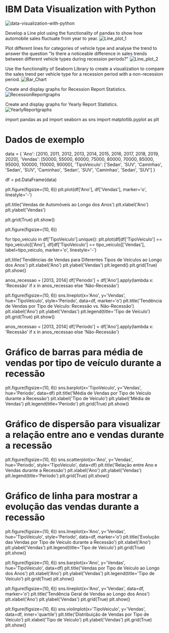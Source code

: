 # IBM Data Visualization with Python
![data-visualization-with-python](https://github.com/MauricioJJPavan/Data-Visualization-with-Python/assets/132507042/9c97af6f-541b-4a5d-a5ca-10c0d7e3f314)


Develop a Line plot using the functionality of pandas to show how automobile sales fluctuate from year to year.
![Line_plot_1](https://github.com/MauricioJJPavan/Data-Visualization-with-Python/assets/132507042/a64f30c2-2425-40cc-a2f4-f5299ad83849)


Plot different lines for categories of vehicle type and analyse the trend to answer the question "Is there a noticeable difference in sales trends between different vehicle types during recession periods?"
![Line_plot_2](https://github.com/MauricioJJPavan/Data-Visualization-with-Python/assets/132507042/87edca10-d093-4878-9959-ebd69f691363)


Use the functionality of Seaborn Library to create a visualization to compare the sales trend per vehicle type for a recession period with a non-recession period.
![Bar_Chart](https://github.com/MauricioJJPavan/Data-Visualization-with-Python/assets/132507042/4ee8ed86-ebd9-4ce5-98a0-fd2835c1541b)


Create and display graphs for Recession Report Statistics.
![RecessionReportgraphs](https://github.com/MauricioJJPavan/Data-Visualization-with-Python/assets/132507042/4760ce8c-203c-4438-a9d4-4e973a71f782)


Create and display graphs for Yearly Report Statistics.
![YearlyReportgraphs](https://github.com/MauricioJJPavan/Data-Visualization-with-Python/assets/132507042/5015446c-6a1d-4eed-8692-66b22eba4f79)




import pandas as pd
import seaborn as sns
import matplotlib.pyplot as plt


# Dados de exemplo
data = {
    'Ano': [2010, 2011, 2012, 2013, 2014, 2015, 2016, 2017, 2018, 2019, 2020],
    'Vendas': [50000, 55000, 60000, 75000, 80000, 70000, 85000, 95000, 100000, 110000, 90000],
    'TipoVeiculo': ['Sedan', 'SUV', 'Caminhao', 'Sedan', 'SUV', 'Caminhao', 'Sedan', 'SUV', 'Caminhao', 'Sedan', 'SUV']
}

df = pd.DataFrame(data)

plt.figure(figsize=(10, 6))
plt.plot(df['Ano'], df['Vendas'], marker='o', linestyle='-')

plt.title('Vendas de Automóveis ao Longo dos Anos')
plt.xlabel('Ano')
plt.ylabel('Vendas')

plt.grid(True)
plt.show()





plt.figure(figsize=(10, 6))

for tipo_veiculo in df['TipoVeiculo'].unique():
    plt.plot(df[df['TipoVeiculo'] == tipo_veiculo]['Ano'], 
             df[df['TipoVeiculo'] == tipo_veiculo]['Vendas'],
             label=tipo_veiculo,
             marker='o',
             linestyle='-')

plt.title('Tendências de Vendas para Diferentes Tipos de Veículos ao Longo dos Anos')
plt.xlabel('Ano')
plt.ylabel('Vendas')
plt.legend()
plt.grid(True)
plt.show()




anos_recessao = [2013, 2014]
df['Periodo'] = df['Ano'].apply(lambda x: 'Recessão' if x in anos_recessao else 'Não-Recessão')

plt.figure(figsize=(10, 6))
sns.lineplot(x='Ano', y='Vendas', hue='TipoVeiculo', style='Periodo', data=df, marker='o')
plt.title('Tendência de Vendas por Tipo de Veículo: Recessão vs. Não-Recessão')
plt.xlabel('Ano')
plt.ylabel('Vendas')
plt.legend(title='Tipo de Veículo')
plt.grid(True)
plt.show()





anos_recessao = [2013, 2014]
df['Periodo'] = df['Ano'].apply(lambda x: 'Recessão' if x in anos_recessao else 'Não-Recessão')

# Gráfico de barras para média de vendas por tipo de veículo durante a recessão
plt.figure(figsize=(10, 6))
sns.barplot(x='TipoVeiculo', y='Vendas', hue='Periodo', data=df)
plt.title('Média de Vendas por Tipo de Veículo durante a Recessão')
plt.xlabel('Tipo de Veículo')
plt.ylabel('Média de Vendas')
plt.legend(title='Período')
plt.grid(True)
plt.show()

# Gráfico de dispersão para visualizar a relação entre ano e vendas durante a recessão
plt.figure(figsize=(10, 6))
sns.scatterplot(x='Ano', y='Vendas', hue='Periodo', style='TipoVeiculo', data=df)
plt.title('Relação entre Ano e Vendas durante a Recessão')
plt.xlabel('Ano')
plt.ylabel('Vendas')
plt.legend(title='Período')
plt.grid(True)
plt.show()

# Gráfico de linha para mostrar a evolução das vendas durante a recessão
plt.figure(figsize=(10, 6))
sns.lineplot(x='Ano', y='Vendas', hue='TipoVeiculo', style='Periodo', data=df, marker='o')
plt.title('Evolução das Vendas por Tipo de Veículo durante a Recessão')
plt.xlabel('Ano')
plt.ylabel('Vendas')
plt.legend(title='Tipo de Veículo')
plt.grid(True)
plt.show()






plt.figure(figsize=(10, 6))
sns.barplot(x='Ano', y='Vendas', hue='TipoVeiculo', data=df)
plt.title('Vendas por Tipo de Veículo ao Longo dos Anos')
plt.xlabel('Ano')
plt.ylabel('Vendas')
plt.legend(title='Tipo de Veículo')
plt.grid(True)
plt.show()

plt.figure(figsize=(10, 6))
sns.lineplot(x='Ano', y='Vendas', data=df, marker='o')
plt.title('Tendência Geral de Vendas ao Longo dos Anos')
plt.xlabel('Ano')
plt.ylabel('Vendas')
plt.grid(True)
plt.show()

plt.figure(figsize=(10, 6))
sns.violinplot(x='TipoVeiculo', y='Vendas', data=df, inner='quartile')
plt.title('Distribuição de Vendas por Tipo de Veículo')
plt.xlabel('Tipo de Veículo')
plt.ylabel('Vendas')
plt.grid(True)
plt.show()
